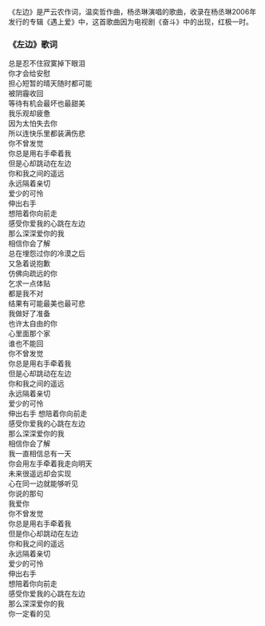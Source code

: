 

《左边》是严云农作词，温奕哲作曲，杨丞琳演唱的歌曲，收录在杨丞琳2006年发行的专辑《遇上爱》中，这首歌曲因为电视剧《奋斗》中的出现，红极一时。

### 《左边》歌词

总是忍不住寂寞掉下眼泪  
你才会给安慰  
担心短暂的晴天随时都可能  
被阴霾收回  
等待有机会最坏也最甜美  
我乐观却疲惫  
因为太怕失去你  
所以连快乐里都装满伤悲  
你不曾发觉  
你总是用右手牵着我  
但是心却跳动在左边  
你和我之间的遥远  
永远隔着亲切  
爱少的可怜  
伸出右手  
想陪着你向前走  
感受你爱我的心跳在左边  
那么深深爱你的我  
相信你会了解  
总在埋怨过你的冷漠之后  
又急着说抱歉  
仿佛向疏远的你  
乞求一点体贴  
都是我不对  
结果有可能最美也最可悲  
我做好了准备  
也许太自由的你  
心里面那个家  
谁也不能回  
你不曾发觉  
你总是用右手牵着我  
但是心却跳动在左边  
你和我之间的遥远  
永远隔着亲切  
爱少的可怜  
伸出右手 想陪着你向前走  
感受你爱我的心跳在左边  
那么深深爱你的我  
相信你会了解  
我一直相信总有一天  
你会用左手牵着我走向明天  
未来很遥远却会实现  
心在同一边就能够听见  
你说的那句  
我爱你  
你不曾发觉  
你总是用右手牵着我  
但是你心却跳动在左边  
你和我之间的遥远  
永远隔着亲切  
爱少的可怜  
伸出右手  
想陪着你向前走  
感受你爱我的心跳在左边  
那么深深爱你的我  
你一定看的见

